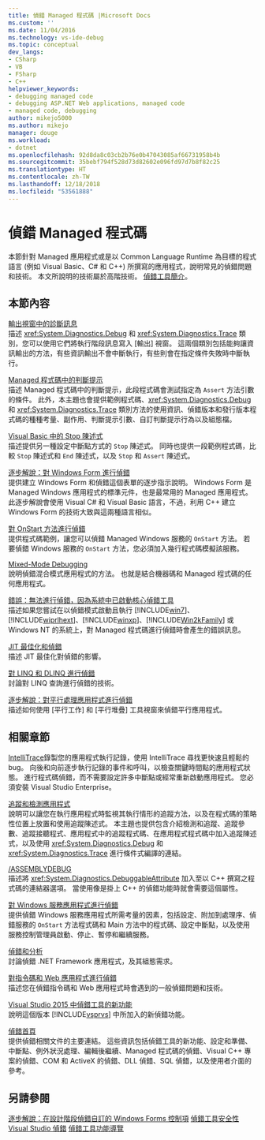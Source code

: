 ```yaml
---
title: 偵錯 Managed 程式碼 |Microsoft Docs
ms.custom: ''
ms.date: 11/04/2016
ms.technology: vs-ide-debug
ms.topic: conceptual
dev_langs:
- CSharp
- VB
- FSharp
- C++
helpviewer_keywords:
- debugging managed code
- debugging ASP.NET Web applications, managed code
- managed code, debugging
author: mikejo5000
ms.author: mikejo
manager: douge
ms.workload:
- dotnet
ms.openlocfilehash: 92d8da8c03cb2b76e0b47043085af66731958b4b
ms.sourcegitcommit: 35bebf794f528d73d82602e096fd97d7b8f82c25
ms.translationtype: HT
ms.contentlocale: zh-TW
ms.lasthandoff: 12/18/2018
ms.locfileid: "53561888"
---
```

# <a name="debugging-managed-code"></a>偵錯 Managed 程式碼

本節針對 Managed 應用程式或是以 Common Language Runtime 為目標的程式語言 (例如 Visual Basic、C# 和 C++) 所撰寫的應用程式，說明常見的偵錯問題和技術。 本文所說明的技術屬於高階技術。 [偵錯工具簡介](../debugger/debugger-feature-tour.md)。

## <a name="in-this-section"></a>本節內容

[輸出視窗中的診斷訊息](../debugger/diagnostic-messages-in-the-output-window.md)  
描述 <xref:System.Diagnostics.Debug> 和 <xref:System.Diagnostics.Trace> 類別，您可以使用它們將執行階段訊息寫入 [輸出] 視窗。 這兩個類別包括能夠讓資訊輸出的方法，有些資訊輸出不會中斷執行，有些則會在指定條件失敗時中斷執行。

[Managed 程式碼中的判斷提示](../debugger/assertions-in-managed-code.md)  
描述 Managed 程式碼中的判斷提示，此段程式碼會測試指定為 `Assert` 方法引數的條件。 此外，本主題也會提供範例程式碼、<xref:System.Diagnostics.Debug> 和 <xref:System.Diagnostics.Trace> 類別方法的使用資訊、偵錯版本和發行版本程式碼的種種考量、副作用、判斷提示引數、自訂判斷提示行為以及組態檔。

[Visual Basic 中的 Stop 陳述式](../debugger/stop-statements-in-visual-basic.md)  
描述提供另一種設定中斷點方式的 `Stop` 陳述式。 同時也提供一段範例程式碼，比較 `Stop` 陳述式和 `End` 陳述式，以及 `Stop` 和 `Assert` 陳述式。

[逐步解說：對 Windows Form 進行偵錯](../debugger/walkthrough-debugging-a-windows-form.md)  
提供建立 Windows Form 和偵錯這個表單的逐步指示說明。 Windows Form 是 Managed Windows 應用程式的標準元件，也是最常用的 Managed 應用程式。 此逐步解說會使用 Visual C# 和 Visual Basic 語言，不過，利用 C++ 建立 Windows Form 的技術大致與這兩種語言相似。

[對 OnStart 方法進行偵錯](../debugger/how-to-debug-the-onstart-method.md)  
提供程式碼範例，讓您可以偵錯 Managed Windows 服務的 `OnStart` 方法。 若要偵錯 Windows 服務的 `OnStart` 方法，您必須加入幾行程式碼模擬該服務。

[Mixed-Mode Debugging](../debugger/debugging-mixed-mode-applications.md)  
說明偵錯混合模式應用程式的方法。 也就是結合機器碼和 Managed 程式碼的任何應用程式。

[錯誤：無法進行偵錯，因為系統中已啟動核心偵錯工具](../debugger/error-debugging-isn-t-possible-because-a-kernel-debugger-is-enabled-on-the-system.md)  
描述如果您嘗試在以偵錯模式啟動且執行 [!INCLUDE[win7](../debugger/includes/win7_md.md)]、[!INCLUDE[wiprlhext](../debugger/includes/wiprlhext_md.md)]、[!INCLUDE[winxp](../code-quality/includes/winxp_md.md)]、[!INCLUDE[Win2kFamily](../code-quality/includes/win2kfamily_md.md)] 或 Windows NT 的系統上，對 Managed 程式碼進行偵錯時會產生的錯誤訊息。

[JIT 最佳化和偵錯](../debugger/jit-optimization-and-debugging.md)  
描述 JIT 最佳化對偵錯的影響。

[對 LINQ 和 DLINQ 進行偵錯](../debugger/debugging-linq.md)  
討論對 LINQ 查詢進行偵錯的技術。

[逐步解說：對平行處理應用程式進行偵錯](../debugger/walkthrough-debugging-a-parallel-application.md)  
描述如何使用 [平行工作] 和 [平行堆疊] 工具視窗來偵錯平行應用程式。

## <a name="related-sections"></a>相關章節

[IntelliTrace](../debugger/intellitrace.md)錄製您的應用程式執行記錄，使用 IntelliTrace 尋找更快速且輕鬆的 bug。 向後和向前逐步執行記錄的事件和呼叫，以檢查關鍵時間點的應用程式狀態。 進行程式碼偵錯，而不需要設定許多中斷點或經常重新啟動應用程式。 您必須安裝 Visual Studio Enterprise。

[追蹤和檢測應用程式](/dotnet/framework/debug-trace-profile/tracing-and-instrumenting-applications)  
說明可以讓您在執行應用程式時監視其執行情形的追蹤方法，以及在程式碼的策略性位置上放置和使用追蹤陳述式。 本主題也提供包含介紹檢測和追蹤、追蹤參數、追蹤接聽程式、應用程式中的追蹤程式碼、在應用程式程式碼中加入追蹤陳述式，以及使用 <xref:System.Diagnostics.Debug> 和 <xref:System.Diagnostics.Trace> 進行條件式編譯的連結。

[/ASSEMBLYDEBUG](/cpp/build/reference/assemblydebug-add-debuggableattribute)  
描述將 <xref:System.Diagnostics.DebuggableAttribute> 加入至以 C++ 撰寫之程式碼的連結器選項。 當使用像是掛上 C++ 的偵錯功能時就會需要這個屬性。

[對 Windows 服務應用程式進行偵錯](/dotnet/framework/windows-services/how-to-debug-windows-service-applications)  
提供偵錯 Windows 服務應用程式所需考量的因素，包括設定、附加到處理序、偵錯服務的 `OnStart` 方法程式碼和 Main 方法中的程式碼、設定中斷點，以及使用服務控制管理員啟動、停止、暫停和繼續服務。

[偵錯和分析](/dotnet/framework/debug-trace-profile/index)  
討論偵錯 .NET Framework 應用程式，及其組態需求。

[對指令碼和 Web 應用程式進行偵錯](../debugger/debugging-web-applications-and-script.md)  
描述您在偵錯指令碼和 Web 應用程式時會遇到的一般偵錯問題和技術。

[Visual Studio 2015 中偵錯工具的新功能](../debugger/what-s-new-for-the-debugger-in-visual-studio.md)  
說明這個版本 [!INCLUDE[vsprvs](../code-quality/includes/vsprvs_md.md)] 中所加入的新偵錯功能。

[偵錯首頁](../debugger/debugger-feature-tour.md)  
提供偵錯相關文件的主要連結。 這些資訊包括偵錯工具的新功能、設定和準備、中斷點、例外狀況處理、編輯後繼續、Managed 程式碼的偵錯、Visual C++ 專案的偵錯、COM 和 ActiveX 的偵錯、DLL 偵錯、SQL 偵錯，以及使用者介面的參考。

## <a name="see-also"></a>另請參閱

[逐步解說：在設計階段偵錯自訂的 Windows Forms 控制項](/dotnet/framework/winforms/controls/walkthrough-debugging-custom-windows-forms-controls-at-design-time)
[偵錯工具安全性](../debugger/debugger-security.md)
[Visual Studio 偵錯](../debugger/index.md)
 [偵錯工具功能導覽](../debugger/debugger-feature-tour.md)